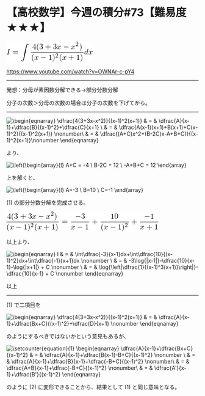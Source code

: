 # 【高校数学】今週の積分#73【難易度★★★】

![I=\int\dfrac{4(3+3x-x^2)}{(x-1)^2(x+1)}dx](texclip20200601202459.png)

https://www.youtube.com/watch?v=OWNAr-c-pY4

----

発想：分母が素因数分解できる→部分分数分解

分子の次数＞分母の次数の場合は分子の次数を下げてから。

----

![\begin{eqnarray}
\dfrac{4(3+3x-x^2)}{(x-1)^2(x+1)} & = & \dfrac{A}{x-1}+\dfrac{B}{(x-1)^2}+\dfrac{C}{x+1} \\
 & = & \dfrac{A(x-1)(x+1)+B(x+1)+C(x-1)^2}{(x-1)^2(x+1)} \nonumber\\
 & = & \dfrac{(A+C)x^2+(B-2C)x-A+B+C)}{(x-1)^2(x+1)}\nonumber
\end{eqnarray}](texclip20200601211159.png)

より、

![\left\{\begin{array}{l}
A+C = -4 \\
B-2C = 12 \\
-A+B+C = 12
\end{array}
](texclip20200601203808.png)

上を解くと、

![\left\{\begin{array}{l}
A=-3 \\
B=10 \\
C=-1
\end{array}](texclip20200601204210.png)

(1) の部分分数分解を完成させる。

![\dfrac{4(3+3x-x^2)}{(x-1)^2(x+1)} = \dfrac{-3}{x-1}+\dfrac{10}{(x-1)^2}+\dfrac{-1}{x+1} ](texclip20200601204459.png)

以上より、

![\begin{eqnarray}
I & = & \int\dfrac{-3}{x-1}dx+\int\dfrac{10}{(x-1)^2}dx+\int\dfrac{-1}{x+1}dx \nonumber \\
  & = & -3\log{|x-1|}-\dfrac{10}{x-1}-\log{|x+1|} + C \nonumber \\
  & = & \log{\left|\dfrac{1}{(x-1)^3(x+1)}\right|}-\dfrac{10}{x-1} + C \nonumber
\end{eqnarray}](texclip20200601205640.png)

以上

---

(1) で二項目を

![\begin{eqnarray}
\dfrac{4(3+3x-x^2)}{(x-1)^2(x+1)} & = & \dfrac{A}{x-1}+\dfrac{Bx+C}{(x-1)^2}+\dfrac{D}{x+1} \nonumber
\end{eqnarray}](texclip20200601210301.png)

のようにするべきではないかという意見もあるが、

![\setcounter{equation}{1}
\begin{eqnarray}
\dfrac{A}{x-1}+\dfrac{Bx+C}{(x-1)^2} & = & \dfrac{A}{x-1}+\dfrac{B(x-1)-B+C}{(x-1)^2} \nonumber \\
 & = & \dfrac{A}{x-1}+\dfrac{B}{x-1}+\dfrac{-B+C}{(x-1)^2} \nonumber\\
 & = & \dfrac{A+B}{x-1}+\dfrac{-B+C}{(x-1)^2} \nonumber\\
 & = & \dfrac{A'}{x-1}+\dfrac{B'}{(x-1)^2} 
\end{eqnarray}](texclip20200601210816.png)

のように (2) に変形できることから、結果として (1) と同じ意味となる。
